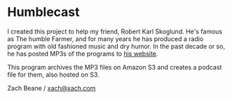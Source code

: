 # Humblecast

I created this project to help my friend, Robert Karl Skoglund. He's
famous as The humble Farmer, and for many years he has produced a
radio program with old fashioned music and dry humor. In the past
decade or so, he has posted MP3s of the programs to
[his website](http://www.thehumblefarmer.com/MainePrivateRadio.html).

This program archives the MP3 files on Amazon S3 and creates a podcast
file for them, also hosted on S3.

Zach Beane / xach@xach.com
